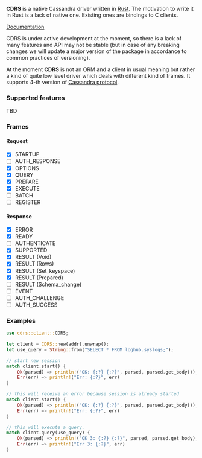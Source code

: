 **CDRS** is a native Cassandra driver written in [Rust](https://www.rust-lang.org).
The motivation to write it in Rust is a lack of native one.
Existing ones are bindings to C clients.

[Documentation](https://alexpikalov.github.io/cdrs/cdrs/index.html)

CDRS is under active development at the moment, so there is a lack of many
features and API may not be stable (but in case of any breaking changes
we will update a major version of the package in accordance to common practices
of versioning).

At the moment **CDRS** is not an ORM and a client in usual meaning
but rather a kind of quite low level driver which deals with different kind of frames.
It supports 4-th version of [Cassandra protocol](https://github.com/apache/cassandra/blob/trunk/doc/native_protocol_v4.spec).

### Supported features
TBD

### Frames

#### Request

- [x] STARTUP
- [ ] AUTH_RESPONSE
- [x] OPTIONS
- [x] QUERY
- [x] PREPARE
- [x] EXECUTE
- [ ] BATCH
- [ ] REGISTER

#### Response

- [x] ERROR
- [x] READY
- [ ] AUTHENTICATE
- [x] SUPPORTED
- [x] RESULT (Void)
- [x] RESULT (Rows)
- [x] RESULT (Set_keyspace)
- [x] RESULT (Prepared)
- [ ] RESULT (Schema_change)
- [ ] EVENT
- [ ] AUTH_CHALLENGE
- [ ] AUTH_SUCCESS

### Examples

```rs
use cdrs::client::CDRS;

let client = CDRS::new(addr).unwrap();
let use_query = String::from("SELECT * FROM loghub.syslogs;");

// start new session
match client.start() {
    Ok(parsed) => println!("OK: {:?} {:?}", parsed, parsed.get_body()),
    Err(err) => println!("Err: {:?}", err)
}

// this will receive an error because session is already started
match client.start() {
    Ok(parsed) => println!("OK: {:?} {:?}", parsed, parsed.get_body()),
    Err(err) => println!("Err: {:?}", err)
}

// this will execute a query.
match client.query(use_query) {
    Ok(parsed) => println!("OK 3: {:?} {:?}", parsed, parsed.get_body),
    Err(err) => println!("Err 3: {:?}", err)
}

```
